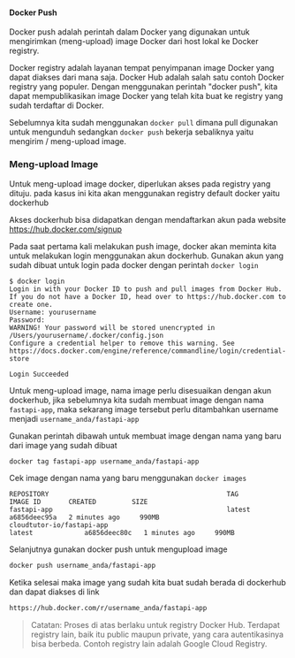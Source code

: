 #### Docker Push

Docker push adalah perintah dalam Docker yang digunakan untuk mengirimkan (meng-upload) image Docker dari host lokal ke Docker registry.

Docker registry adalah layanan tempat penyimpanan image Docker yang dapat diakses dari mana saja. Docker Hub adalah salah satu contoh Docker registry yang populer. Dengan menggunakan perintah "docker push", kita dapat mempublikasikan image Docker yang telah kita buat ke registry yang sudah terdaftar di Docker.

Sebelumnya kita sudah menggunakan `docker pull` dimana pull digunakan untuk mengunduh sedangkan `docker push` bekerja sebaliknya yaitu mengirim / meng-upload image.

### Meng-upload Image

Untuk meng-upload image docker, diperlukan akses pada registry yang dituju. pada kasus ini kita akan menggunakan registry default docker yaitu dockerhub

Akses dockerhub bisa didapatkan dengan mendaftarkan akun pada website https://hub.docker.com/signup

Pada saat pertama kali melakukan push image, docker akan meminta kita untuk melakukan login menggunakan akun dockerhub. Gunakan akun yang sudah dibuat untuk login pada docker dengan perintah `docker login`

```{.bash}
$ docker login
Login in with your Docker ID to push and pull images from Docker Hub. If you do not have a Docker ID, head over to https://hub.docker.com to create one.
Username: yourusername
Password:
WARNING! Your password will be stored unencrypted in /Users/yourusername/.docker/config.json
Configure a credential helper to remove this warning. See
https://docs.docker.com/engine/reference/commandline/login/credential-store

Login Succeeded
```

Untuk meng-upload image, nama image perlu disesuaikan dengan akun dockerhub, jika sebelumnya kita sudah membuat image dengan nama `fastapi-app`, maka sekarang image tersebut perlu ditambahkan username menjadi `username_anda/fastapi-app`

Gunakan perintah dibawah untuk membuat image dengan nama yang baru dari image yang sudah dibuat

```{.bash .copy}
docker tag fastapi-app username_anda/fastapi-app
```

Cek image dengan nama yang baru menggunakan `docker images`

```{.bash}
REPOSITORY                                             TAG                IMAGE ID       CREATED         SIZE
fastapi-app                                            latest             a6856deec95a   2 minutes ago     990MB
cloudtutor-io/fastapi-app                                            latest             a6856deec80c   1 minutes ago     990MB
```

Selanjutnya gunakan docker push untuk mengupload image

```{.bash .copy}
docker push username_anda/fastapi-app
```

Ketika selesai maka image yang sudah kita buat sudah berada di dockerhub dan dapat diakses di link

```{.bash .copy}
https://hub.docker.com/r/username_anda/fastapi-app
```

> Catatan: Proses di atas berlaku untuk registry Docker Hub. Terdapat registry lain, baik itu public maupun private, yang cara autentikasinya bisa berbeda. Contoh registry lain adalah Google Cloud Registry.
